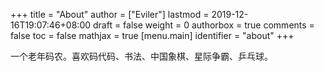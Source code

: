 +++
title = "About"
author = ["Eviler"]
lastmod = 2019-12-16T19:07:46+08:00
draft = false
weight = 0
authorbox = true
comments = false
toc = false
mathjax = true
[menu.main]
  identifier = "about"
+++

一个老年码农。喜欢码代码、书法、中国象棋、星际争霸、乒乓球。
